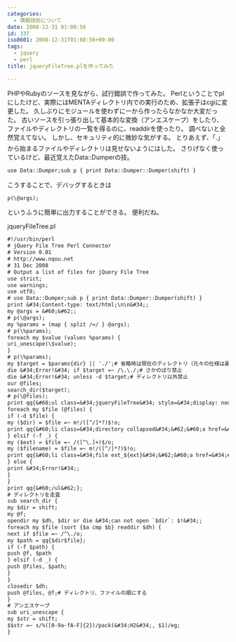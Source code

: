 ```yaml
---
categories:
  - 情報技術について
date: 2008-12-31 01:08:56
id: 337
iso8601: 2008-12-31T01:08:56+09:00
tags:
  - jquery
  - perl
title: jqueryFileTree.plを作ってみた

---
```


PHPやRubyのソースを見ながら、試行錯誤で作ってみた。
Perlということでplにしたけど、実際にはMENTAディレクトリ内での実行のため、拡張子はcgiに変更した。
久しぶりにモジュールを使わずに一から作ったらなかなか大変だった。
古いソースを引っ張り出して基本的な変換（アンエスケープ）をしたり、ファイルやディレクトリの一覧を得るのに、readdirを使ったり。
調べないと全然覚えてない。
しかし、セキュリティ的に微妙な気がする&#133;。
とりあえず、「.」から始まるファイルやディレクトリは見せないようにはした。
さりげなく使っているけど、最近覚えたData::Dumperの技。
```default
use Data::Dumper;sub p { print Data::Dumper::Dumper(shift) }
```
こうすることで、デバッグするときは
```default
p(\@args);
```
というふうに簡単に出力することができる。
便利だね。


jqueryFileTree.pl
```default
#!/usr/bin/perl
# jQuery File Tree Perl Connector
# Version 0.01
# http://www.nqou.net
# 31 Dec 2008
# Output a list of files for jQuery File Tree
use strict;
use warnings;
use utf8;
# use Data::Dumper;sub p { print Data::Dumper::Dumper(shift) }
print &#34;Content-type: text/html;\n\n&#34;;
my @args = &#60;&#62;;
# p(\@args);
my %params = (map { split /=/ } @args);
# p(\%params);
foreach my $value (values %params) {
uri_unescape(\$value);
}
# p(\%params);
my $target = $params{dir} || './';# 省略時は現在のディレクトリ（元々の仕様は最上位ディレクトリ）
die &#34;Error!&#34; if $target =~ /\.\./;# さかのぼり禁止
die &#34;Error!&#34; unless -d $target;# ディレクトリ以外禁止
our @files;
search_dir($target);
# p(\@files);
print qq{&#60;ul class=&#34;jqueryFileTree&#34; style=&#34;display: none;&#34;&#62;};
foreach my $file (@files) {
if (-d $file) {
my ($dir) = $file =~ m!/([^/]*?)$!o;
print qq{&#60;li class=&#34;directory collapsed&#34;&#62;&#60;a href=&#34;#&#34; rel=&#34;$file/&#34;&#62;$dir&#60;/a&#62;&#60;/li&#62;};
} elsif (-f _) {
my ($ext) = $file =~ /([^\.]+)$/o;
my ($filename) = $file =~ m!/([^/]*?)$!o;
print qq{&#60;li class=&#34;file ext_${ext}&#34;&#62;&#60;a href=&#34;#&#34; rel=&#34;$file&#34;&#62;$filename&#60;/a&#62;&#60;/li&#62;};
} else {
print &#34;Error!&#34;;
}
}
print qq{&#60;/ul&#62;};
# ディレクトリを走査
sub search_dir {
my $dir = shift;
my @f;
opendir my $dh, $dir or die &#34;can not open `$dir`: $!&#34;;
foreach my $file (sort {$a cmp $b} readdir $dh) {
next if $file =~ /^\./o;
my $path = qq{$dir$file};
if (-f $path) {
push @f, $path
} elsif (-d _) {
push @files, $path;
}
}
closedir $dh;
push @files, @f;# ディレクトリ、ファイルの順にする
}
# アンエスケープ
sub uri_unescape {
my $str = shift;
$$str =~ s/%([0-9a-fA-F]{2})/pack(&#34;H2&#34;, $1)/eg;
}
```
    	